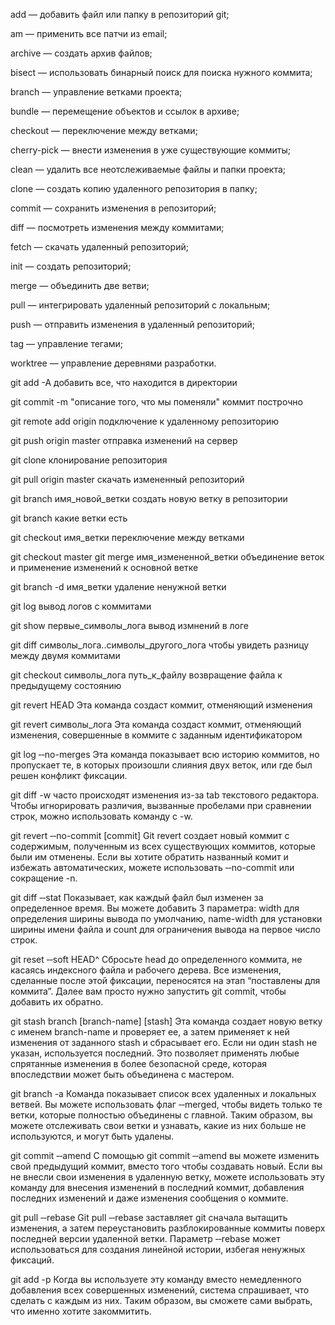 add — добавить файл или папку в репозиторий git;

am — применить все патчи из email;

archive — создать архив файлов;

bisect — использовать бинарный поиск для поиска нужного коммита;

branch — управление ветками проекта;

bundle — перемещение объектов и ссылок в архиве;

checkout — переключение между ветками;

cherry-pick — внести изменения в уже существующие коммиты;

clean — удалить все неотслеживаемые файлы и папки проекта;

clone — создать копию удаленного репозитория в папку;

commit — сохранить изменения в репозиторий;

diff — посмотреть изменения между коммитами;

fetch — скачать удаленный репозиторий;

init — создать репозиторий;

merge — объединить две ветви;

pull — интегрировать удаленный репозиторий с локальным;

push — отправить изменения в удаленный репозиторий;

tag — управление тегами;

worktree — управление деревнями разработки.

git add -A 
добавить все, что находится в директории

git commit -m "описание того, что мы поменяли"
коммит построчно

git remote add origin
подключение к удаленному репозиторию

git push origin master
отправка изменений на сервер

git clone
клонирование репозитория

git pull origin master
скачать измененный репозиторий

git branch имя_новой_ветки
создать новую ветку в репозитории

git branch
какие ветки есть

git checkout имя_ветки
переключение между ветками

git checkout master
git merge имя_измененной_ветки
объединение веток и применение изменений к основной ветке

git branch -d имя_ветки
удаление ненужной ветки

git log
вывод логов с коммитами

git show первые_символы_лога
вывод измнений в логе

git diff символы_лога..символы_другого_лога
чтобы увидеть разницу между двумя коммитами

git checkout символы_лога путь_к_файлу
возвращение файла к предыдущему состоянию

git revert HEAD
Эта команда создаст коммит, отменяющий изменения

git revert символы_лога
Эта команда создаст коммит, отменяющий изменения, совершенные в коммите с заданным идентификатором

git log ‐‐no-merges
Эта команда показывает всю историю коммитов, но пропускает те, в которых произошли слияния двух веток, 
или где был решен конфликт фиксации. 

git diff -w
часто происходят изменения из-за tab текстового редактора. Чтобы игнорировать различия, вызванные 
пробелами при сравнении строк, можно использовать команду с -w.

git revert ‐‐no-commit [commit]
Git revert создает новый коммит с содержимым, полученным из всех существующих коммитов, которые были
им отменены. Если вы хотите обратить названный комит и избежать автоматических, можете использовать 
‐‐no-commit или сокращение -n.

git diff ‐‐stat
Показывает, как каждый файл был изменен за определенное время. Вы можете добавить 3 параметра: width
для определения ширины вывода по умолчанию, name-width для установки ширины имени файла и count для 
ограничения вывода на первое число строк.

git reset ‐‐soft HEAD^
Сбросьте head до определенного коммита, не касаясь индексного файла и рабочего дерева. Все изменения, 
сделанные после этой фиксации, переносятся на этап “поставлены для коммита”. Далее вам просто нужно 
запустить git commit, чтобы добавить их обратно.

git stash branch [branch-name] [stash]
Эта команда создает новую ветку с именем branch-name и проверяет ее, а затем применяет к ней изменения 
от заданного stash и сбрасывает его. Если ни один stash не указан, используется последний. Это позволяет 
применять любые спрятанные изменения в более безопасной среде, которая впоследствии может быть объединена 
с мастером.

git branch -a
Команда показывает список всех удаленных и локальных ветвей. Вы можете использовать флаг ‐‐merged, чтобы 
видеть только те ветки, которые полностью объединены с главной. Таким образом, вы можете отслеживать свои
ветки и узнавать, какие из них больше не используются, и могут быть удалены.

git commit ‐‐amend
С помощью git commit ‐‐amend вы можете изменить свой предыдущий коммит, вместо того чтобы создавать новый. 
Если вы не внесли свои изменения в удаленную ветку, можете использовать эту команду для внесения изменений 
в последний коммит, добавления последних изменений и даже изменения сообщения о коммите.

git pull ‐‐rebase
Git pull ‐‐rebase заставляет git сначала вытащить изменения, а затем переустановить разблокированные коммиты
поверх последней версии удаленной ветки. Параметр ‐‐rebase может использоваться для создания линейной истории,
избегая ненужных фиксаций.

git add -p
Когда вы используете эту команду вместо немедленного добавления всех совершенных изменений, система спрашивает,
что сделать с каждым из них. Таким образом, вы сможете сами выбрать, что именно хотите закоммитить.
